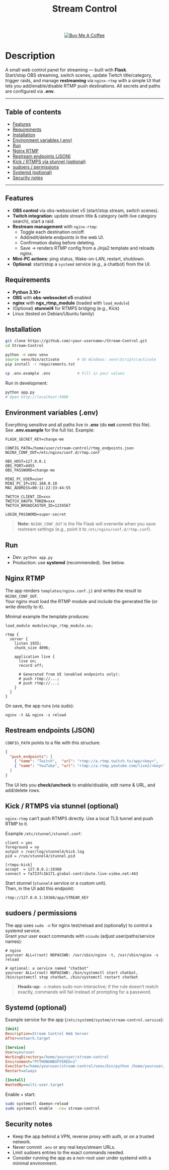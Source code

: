 # <p align="center">Stream Control</p>

<br><p align="center" width="100%">
<a href="https://www.buymeacoffee.com/kimsec">
  <img src="https://img.buymeacoffee.com/button-api/?text=Buy%20me%20a%20coffee&amp;emoji=%E2%98%95&amp;slug=kimsec&amp;button_colour=FFDD00&amp;font_colour=000000&amp;font_family=Inter&amp;outline_colour=000000&amp;coffee_colour=ffffff" alt="Buy Me A Coffee"></a></p>

# Description
A small web control panel for streaming — built with **Flask**.  
Start/stop OBS streaming, switch scenes, update Twitch title/category, trigger raids, and manage **restreaming** via `nginx-rtmp` with a simple UI that lets you add/enable/disable RTMP push destinations. All secrets and paths are configured via **.env**.

---

## Table of contents

- [Features](#features)
- [Requirements](#requirements)
- [Installation](#installation)
- [Environment variables (.env)](#environment-variables-env)
- [Run](#run)
- [Nginx RTMP](#nginx-rtmp)
- [Restream endpoints (JSON)](#restream-endpoints-json)
- [Kick / RTMPS via stunnel (optional)](#kick--rtmps-via-stunnel-optional)
- [sudoers / permissions](#sudoers--permissions)
- [Systemd (optional)](#systemd-optional)
- [Security notes](#security-notes)

---

## Features

- **OBS control** via obs-websocket v5 (start/stop stream, switch scenes).
- **Twitch integration**: update stream title & category (with live category search), start a raid.
- **Restream management** with `nginx-rtmp`:
  - Toggle each destination on/off.
  - Add/edit/delete endpoints in the web UI.
  - Confirmation dialog before deleting.
  - Save -> renders RTMP config from a Jinja2 template and reloads nginx.
- **Mini-PC actions**: ping status, Wake-on-LAN, restart, shutdown.
- **Optional**: start/stop a `systemd` service (e.g., a chatbot) from the UI.

## Requirements

- **Python 3.10+**
- **OBS** with **obs-websocket v5** enabled
- **nginx** with **ngx_rtmp_module** (loaded with `load_module`)
- (Optional) **stunnel4** for RTMPS bridging (e.g., Kick)
- Linux (tested on Debian/Ubuntu family)

## Installation

```bash
git clone https://github.com/<your-username>/Stream-Control.git
cd Stream-Control

python -m venv venv
source venv/bin/activate        # On Windows: venv\Scripts\activate
pip install -r requirements.txt

cp .env.example .env            # Fill in your values
```

Run in development:

```bash
python app.py
# Open http://localhost:5000
```

## Environment variables (.env)

Everything sensitive and all paths live in **.env** (do **not** commit this file).  
See **.env.example** for the full list. Example:

```
FLASK_SECRET_KEY=change-me

CONFIG_PATH=/home/user/stream-control/rtmp_endpoints.json
NGINX_CONF_OUT=/etc/nginx/conf.d/rtmp.conf

OBS_HOST=127.0.0.1
OBS_PORT=4455
OBS_PASSWORD=change-me

MINI_PC_USER=user
MINI_PC_IP=192.168.0.10
MAC_ADDRESS=00:11:22:33:44:55

TWITCH_CLIENT_ID=xxx
TWITCH_OAUTH_TOKEN=xxx
TWITCH_BROADCASTER_ID=1234567

LOGIN_PASSWORD=super-secret
```

> **Note:** `NGINX_CONF_OUT` is the file Flask will overwrite when you save restream settings (e.g., point it to `/etc/nginx/conf.d/rtmp.conf`).

## Run

- Dev: `python app.py`
- Production: use **systemd** (recommended). See below.

## Nginx RTMP

The app renders `templates/nginx.conf.j2` and writes the result to `NGINX_CONF_OUT`.  
Your nginx must load the RTMP module and include the generated file (or write directly to it).

Minimal example the template produces:

```nginx
load_module modules/ngx_rtmp_module.so;

rtmp {
  server {
    listen 1935;
    chunk_size 4096;

    application live {
      live on;
      record off;

      # Generated from UI (enabled endpoints only):
      # push rtmp://...;
      # push rtmp://...;
    }
  }
}
```

On save, the app runs (via sudo):
```
nginx -t && nginx -s reload
```

## Restream endpoints (JSON)

`CONFIG_PATH` points to a file with this structure:

```json
{
  "push_endpoints": [
    { "name": "Twitch",  "url": "rtmp://a.rtmp.twitch.tv/app/<key>",    "enabled": true  },
    { "name": "YouTube", "url": "rtmp://a.rtmp.youtube.com/live2/<key>","enabled": false }
  ]
}
```

The UI lets you **check/uncheck** to enable/disable, edit name & URL, and add/delete rows.

## Kick / RTMPS via stunnel (optional)

`nginx-rtmp` can’t push RTMPS directly. Use a local TLS tunnel and push RTMP to it.

Example `/etc/stunnel/stunnel.conf`:

```
client = yes
foreground = no
output = /var/log/stunnel4/kick.log
pid = /run/stunnel4/stunnel.pid

[rtmps-kick]
accept  = 127.0.0.1:19360
connect = fa723fc1b171.global-contribute.live-video.net:443
```

Start stunnel (`stunnel4` service or a custom unit).  
Then, in the UI add this endpoint:

```
rtmp://127.0.0.1:19360/app/STREAM_KEY
```

## sudoers / permissions

The app uses `sudo -n` for nginx test/reload and (optionally) to control a systemd service.  
Grant your user exact commands with `visudo` (adjust user/paths/service names):

```
# nginx
youruser ALL=(root) NOPASSWD: /usr/sbin/nginx -t, /usr/sbin/nginx -s reload

# optional: a service named "chatbot"
youruser ALL=(root) NOPASSWD: /bin/systemctl start chatbot, /bin/systemctl stop chatbot, /bin/systemctl restart chatbot
```

> **Heads-up:** `-n` makes sudo non-interactive; if the rule doesn’t match exactly, commands will fail instead of prompting for a password.

## Systemd (optional)

Example service for the app (`/etc/systemd/system/stream-control.service`):

```ini
[Unit]
Description=Stream Control Web Server
After=network.target

[Service]
User=youruser
WorkingDirectory=/home/youruser/stream-control
Environment="PYTHONUNBUFFERED=1"
ExecStart=/home/youruser/stream-control/venv/bin/python /home/youruser/stream-control/app.py
Restart=always

[Install]
WantedBy=multi-user.target
```

Enable + start:

```bash
sudo systemctl daemon-reload
sudo systemctl enable --now stream-control
```

## Security notes

- Keep the app behind a VPN, reverse proxy with auth, or on a trusted network.  
- Never commit `.env` or any real keys/stream URLs.  
- Limit sudoers entries to the exact commands needed.  
- Consider running the app as a non-root user under systemd with a minimal environment.
